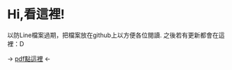 # Hi,看這裡!
以防Line檔案過期，把檔案放在github上以方便各位閱讀. 之後若有更新都會在這裡：D

→ [pdf點這裡](https://drive.google.com/file/d/1RWHYDecPukub9WpGjORi45hk-3jfrasi/view?usp=sharing) ←
